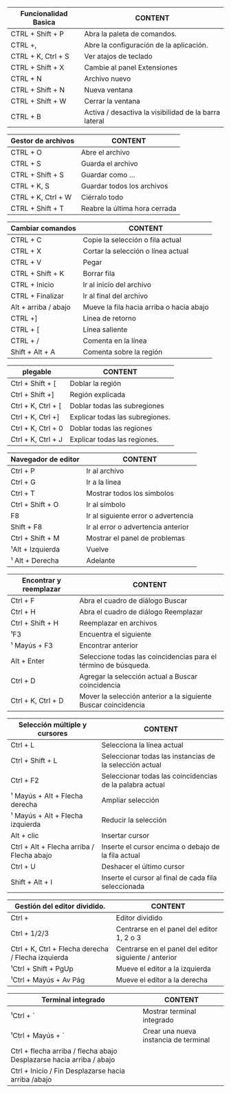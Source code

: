 | **Funcionalidad Basica**  | CONTENT                                                 |
| ------------------------- | ------------------------------------------------------- |
|  CTRL + Shift + P         | Abra la paleta de comandos.                             |
|  CTRL +,                  | Abre la configuración de la aplicación.                 |  
|  CTRL + K, Ctrl + S       | Ver atajos de teclado                                   |
|  CTRL + Shift + X         | Cambie al panel Extensiones                             |
|  CTRL + N                 | Archivo nuevo                                           |
|  CTRL + Shift + N         | Nueva ventana                                           |
|  CTRL + Shift + W         | Cerrar la ventana                                       | 
|  CTRL + B                 | Activa / desactiva la visibilidad de la barra lateral   |    


| **Gestor de archivos**    | CONTENT                                          |
| ------------------------- | ------------------------------------------------ |
|  CTRL + O                 | Abre el archivo                                  |
|  CTRL + S                 | Guarda el archivo                                |
|  CTRL + Shift + S         | Guardar como …                                   |
|  CTRL + K, S              | Guardar todos los archivos                       |
|  CTRL + K, Ctrl + W       | Ciérralo todo                                    |
|  CTRL + Shift + T         | Reabre la última hora cerrada                    |


| **Cambiar comandos**      | CONTENT                                            |
| ------------------------- | -------------------------------------------------- |
|  CTRL + C                 | Copie la selección o fila actual                   |
|  CTRL + X                 | Cortar la selección o línea actual                 |
|  CTRL + V                 | Pegar                                              |
|  CTRL + Shift + K         | Borrar fila                                        |
|  CTRL + Inicio            | Ir al inicio del archivo                           |
|  CTRL + Finalizar         | Ir al final del archivo                            |
|  Alt  + arriba / abajo    | Mueve la fila hacia arriba o hacia abajo           |
|  CTRL +]                  | Linea de retorno                                   |
|  CTRL + [                 | Línea saliente                                     |
|  CTRL + /                 | Comenta en la línea                                |
|  Shift + Alt + A          | Comenta sobre la región                            |


| **plegable**      | CONTENT                                            |
| ----------------- | -------------------------------------------------- |
Ctrl + Shift + [    | Doblar la región                                   |
Ctrl + Shift +]	    | Región explicada                                   |
Ctrl + K, Ctrl + [	| Doblar todas las subregiones                       |
Ctrl + K, Ctrl +]	| Explicar todas las subregiones.                    |
Ctrl + K, Ctrl + 0	| Doblar todas las regiones                          | 
Ctrl + K, Ctrl + J	| Explicar todas las regiones.                       |


| **Navegador de editor**   | CONTENT                                            |
| ------------------------- | -------------------------------------------------- |
Ctrl + P	                | Ir al archivo                                      |
Ctrl + G	                | Ir a la linea                                      |
Ctrl + T	                | Mostrar todos los símbolos                         |
Ctrl + Shift + O	        | Ir al símbolo                                      |
F8	                        | Ir al siguiente error o advertencia                |
Shift + F8	                | Ir al error o advertencia anterior                 |
Ctrl + Shift + M	        | Mostrar el panel de problemas                      |
¹Alt + Izquierda	        | Vuelve                                             |
¹ Alt + Derecha	            | Adelante                                           |


| **Encontrar y reemplazar**| CONTENT                                                             |
| ------------------------- | ------------------------------------------------------------------- |
Ctrl + F	                | Abra el cuadro de diálogo Buscar                                    |
Ctrl + H	                | Abra el cuadro de diálogo Reemplazar                                |
Ctrl + Shift + H	        | Reemplazar en archivos                                              |
¹F3	                        | Encuentra el siguiente                                              |
¹ Mayús + F3	            | Encontrar anterior                                                  |
Alt + Enter	                | Seleccione todas las coincidencias para el término de búsqueda.     |
Ctrl + D	                | Agregar la selección actual a Buscar coincidencia                   |
Ctrl + K, Ctrl + D          | Mover la selección anterior a la siguiente Buscar coincidencia      |



| **Selección múltiple y cursores**       | CONTENT                                                  |
| --------------------------------------- | -------------------------------------------------------- |
Ctrl + L	                              | Selecciona la línea actual                               |
Ctrl + Shift + L	                      | Seleccionar todas las instancias de la selección actual  |
Ctrl + F2	                              | Seleccionar todas las coincidencias de la palabra actual |
¹ Mayús + Alt + Flecha derecha	          | Ampliar selección                                        |
¹ Mayús + Alt + Flecha izquierda	      | Reducir la selección                                     |
Alt + clic	                              | Insertar cursor                                          |
Ctrl + Alt + Flecha arriba / Flecha abajo | Inserte el cursor encima o debajo de la fila actual      |
Ctrl + U	                              | Deshacer el último cursor                                |
Shift + Alt + I	                          | Inserte el cursor al final de cada fila seleccionada     |


| **Gestión del editor dividido.**                  | CONTENT                                                |
| ------------------------------------------------- | ------------------------------------------------------ |
Ctrl +	                                            | Editor dividido                                        |
Ctrl + 1/2/3	                                    | Centrarse en el panel del editor 1, 2 o 3              |
Ctrl + K, Ctrl + Flecha derecha / Flecha izquierda  | Centrarse en el panel del editor siguiente / anterior  |
¹Ctrl + Shift + PgUp	                            | Mueve el editor a la izquierda                         |
¹Ctrl + Mayús + Av Pág	                            | Mueve el editor a la derecha                           |



| **Terminal integrado**    | CONTENT                                            |
| ------------------------- | -------------------------------------------------- |
¹Ctrl + `	                | Mostrar terminal integrado                         |
¹Ctrl + Mayús + `	        | Crear una nueva instancia de terminal              |
Ctrl + flecha arriba / flecha abajo	Desplazarse hacia arriba / abajo             |
Ctrl + Inicio / Fin	Desplazarse hacia arriba /abajo                              |
